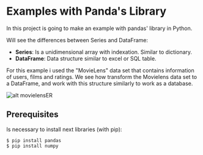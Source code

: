 # Examples with Panda's Library
In this project is going to make an example with pandas' library in Python.

Will see the differences between Series and DataFrame:

  - **Series**: Is a unidimensional array with indexation. Similar to dictionary.
  - **DataFrame**: Data structure similar to excel or SQL table.
  

For this example i used the "MovieLens" data set that contains information of users, films and ratings. We see how transform the Movielens data set to a DataFrame, and work with this structure similarly to work as a database.

![alt movielensER](https://github.com/RicardoMoya/Example_Pandas/blob/master/MovieLens_ER.png)

## Prerequisites
Is necessary to install next libraries (with pip):
```ssh
$ pip install pandas
$ pip install numpy
```